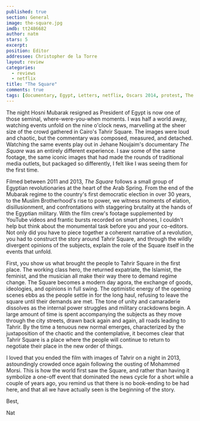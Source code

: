 ```yaml
---
published: true
section: General
image: the-square.jpg
imdb: tt2486682
author: natm 
stars: 5
excerpt: 
position: Editor
addressee: Christopher de la Torre
layout: review
categories: 
  - reviews
  - netflix
title: "The Square"
comments: true
tags: [documentary, Egypt, Letters, netflix, Oscars 2014, protest, The Square]
---
```

The night Hosni Mubarak resigned as President of Egypt is now one of those seminal, where-were-you-when moments. I was half a world away, watching events unfold on the nine o'clock news, marvelling at the sheer size of the crowd gathered in Cairo's Tahrir Square. The images were loud and chaotic, but the commentary was composed, measured, and detached. Watching the same events play out in Jehane Noujaim's documentary _The Square_ was an entirely different experience.  I saw some of the same footage, the same iconic images that had made the rounds of traditional media outlets, but packaged so differently, I felt like I was seeing them for the first time.

Filmed between 2011 and 2013, _The Square_ follows a small group of Egyptian revolutionaries at the heart of the Arab Spring. From the end of the Mubarak regime to the country's first democratic election in over 30 years, to the Muslim Brotherhood's rise to power, we witness moments of elation, disillusionment, and confrontations with staggering brutality at the hands of the Egyptian military. With the film crew's footage supplemented by YouTube videos and frantic bursts recorded on smart phones, I couldn't help but think about the monumental task before you and your co-editors. Not only did you have to piece together a coherent narrative of a revolution, you had to construct the story around Tahrir Square, and through the wildly divergent opinions of the subjects, explain the role of the Square itself in the events that unfold.

First, you show us what brought the people to Tahrir Square in the first place. The working class hero, the returned expatriate, the Islamist, the feminist, and the musician all make their way there to demand regime change.  The Square becomes a modern day agora, the exchange of goods, ideologies, and opinions in full swing. The optimistic energy of the opening scenes ebbs as the people settle in for the long haul, refusing to leave the square until their demands are met. The tone of unity and camaraderie dissolves as the internal power struggles and military crackdowns begin. A large amount of time is spent accompanying the subjects as they move through the city streets, drawn back again and again, all roads leading to Tahrir. By the time a tenuous new normal emerges, characterized by the juxtaposition of the chaotic and the contemplative, it becomes clear that Tahrir Square is a place where the people will continue to return to negotiate their place in the new order of things. 

I loved that you ended the film with images of Tahrir on a night in 2013, astoundingly crowded once again following the ousting of Mohammed Morsi. This is how the world first saw the Square, and rather than having it symbolize a one-off event that dominated the news cycle for a short while a couple of years ago, you remind us that there is no book-ending to be had here, and that all we have actually seen is the beginning of the story.

Best,

Nat
